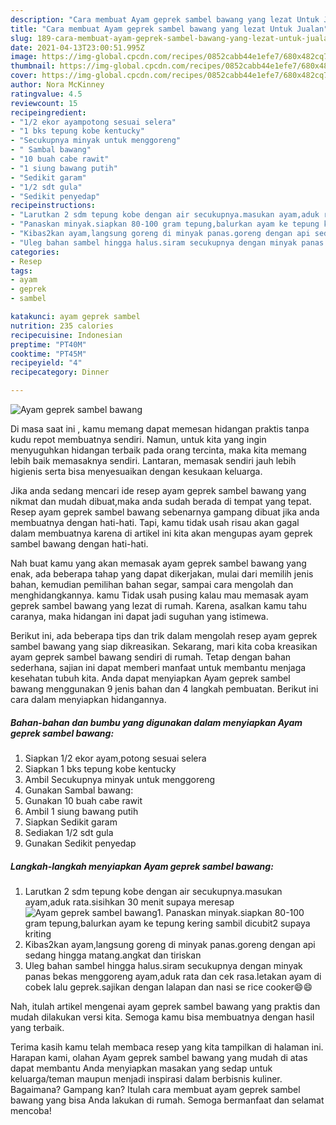 ```yaml
---
description: "Cara membuat Ayam geprek sambel bawang yang lezat Untuk Jualan"
title: "Cara membuat Ayam geprek sambel bawang yang lezat Untuk Jualan"
slug: 189-cara-membuat-ayam-geprek-sambel-bawang-yang-lezat-untuk-jualan
date: 2021-04-13T23:00:51.995Z
image: https://img-global.cpcdn.com/recipes/0852cabb44e1efe7/680x482cq70/ayam-geprek-sambel-bawang-foto-resep-utama.jpg
thumbnail: https://img-global.cpcdn.com/recipes/0852cabb44e1efe7/680x482cq70/ayam-geprek-sambel-bawang-foto-resep-utama.jpg
cover: https://img-global.cpcdn.com/recipes/0852cabb44e1efe7/680x482cq70/ayam-geprek-sambel-bawang-foto-resep-utama.jpg
author: Nora McKinney
ratingvalue: 4.5
reviewcount: 15
recipeingredient:
- "1/2 ekor ayampotong sesuai selera"
- "1 bks tepung kobe kentucky"
- "Secukupnya minyak untuk menggoreng"
- " Sambal bawang"
- "10 buah cabe rawit"
- "1 siung bawang putih"
- "Sedikit garam"
- "1/2 sdt gula"
- "Sedikit penyedap"
recipeinstructions:
- "Larutkan 2 sdm tepung kobe dengan air secukupnya.masukan ayam,aduk rata.sisihkan 30 menit supaya meresap"
- "Panaskan minyak.siapkan 80-100 gram tepung,balurkan ayam ke tepung kering sambil dicubit2 supaya kriting"
- "Kibas2kan ayam,langsung goreng di minyak panas.goreng dengan api sedang hingga matang.angkat dan tiriskan"
- "Uleg bahan sambel hingga halus.siram secukupnya dengan minyak panas bekas menggoreng ayam,aduk rata dan cek rasa.letakan ayam di cobek lalu geprek.sajikan dengan lalapan dan nasi se rice cooker😄😄"
categories:
- Resep
tags:
- ayam
- geprek
- sambel

katakunci: ayam geprek sambel 
nutrition: 235 calories
recipecuisine: Indonesian
preptime: "PT40M"
cooktime: "PT45M"
recipeyield: "4"
recipecategory: Dinner

---
```



![Ayam geprek sambel bawang](https://img-global.cpcdn.com/recipes/0852cabb44e1efe7/680x482cq70/ayam-geprek-sambel-bawang-foto-resep-utama.jpg)

Di masa  saat ini , kamu memang dapat memesan hidangan praktis tanpa kudu repot membuatnya sendiri. Namun, untuk kita yang ingin menyuguhkan hidangan terbaik pada orang tercinta, maka kita memang lebih baik memasaknya sendiri. Lantaran, memasak sendiri jauh lebih higienis serta bisa menyesuaikan dengan kesukaan keluarga.

Jika anda sedang mencari ide resep ayam geprek sambel bawang yang nikmat dan mudah dibuat,maka anda sudah berada di tempat yang tepat. Resep ayam geprek sambel bawang  sebenarnya gampang dibuat jika anda membuatnya dengan hati-hati. Tapi, kamu tidak usah risau akan gagal dalam membuatnya 
karena di artikel ini kita akan mengupas ayam geprek sambel bawang dengan hati-hati.  



Nah buat kamu yang akan memasak ayam geprek sambel bawang yang enak, ada beberapa tahap yang dapat dikerjakan, mulai dari memilih jenis bahan, kemudian pemilihan bahan segar, sampai cara mengolah dan menghidangkannya. kamu Tidak usah pusing kalau mau memasak ayam geprek sambel bawang yang lezat di rumah. Karena, asalkan kamu  tahu caranya, maka hidangan ini dapat jadi suguhan yang istimewa.

Berikut ini, ada beberapa tips dan trik dalam mengolah resep ayam geprek sambel bawang yang siap dikreasikan. Sekarang, mari kita coba kreasikan ayam geprek sambel bawang sendiri di rumah. Tetap dengan bahan sederhana, sajian ini dapat memberi manfaat untuk membantu menjaga kesehatan tubuh kita. Anda dapat menyiapkan Ayam geprek sambel bawang menggunakan 9 jenis bahan dan 4 langkah pembuatan. Berikut ini cara dalam menyiapkan hidangannya.

<!--inarticleads1-->

##### Bahan-bahan dan bumbu yang digunakan dalam menyiapkan Ayam geprek sambel bawang:

1. Siapkan 1/2 ekor ayam,potong sesuai selera
1. Siapkan 1 bks tepung kobe kentucky
1. Ambil Secukupnya minyak untuk menggoreng
1. Gunakan  Sambal bawang:
1. Gunakan 10 buah cabe rawit
1. Ambil 1 siung bawang putih
1. Siapkan Sedikit garam
1. Sediakan 1/2 sdt gula
1. Gunakan Sedikit penyedap




<!--inarticleads2-->

##### Langkah-langkah menyiapkan Ayam geprek sambel bawang:

1. Larutkan 2 sdm tepung kobe dengan air secukupnya.masukan ayam,aduk rata.sisihkan 30 menit supaya meresap
<img src="https://img-global.cpcdn.com/steps/35cd92ab7348908f/160x128cq70/ayam-geprek-sambel-bawang-langkah-memasak-1-foto.jpg" alt="Ayam geprek sambel bawang">1. Panaskan minyak.siapkan 80-100 gram tepung,balurkan ayam ke tepung kering sambil dicubit2 supaya kriting
1. Kibas2kan ayam,langsung goreng di minyak panas.goreng dengan api sedang hingga matang.angkat dan tiriskan
1. Uleg bahan sambel hingga halus.siram secukupnya dengan minyak panas bekas menggoreng ayam,aduk rata dan cek rasa.letakan ayam di cobek lalu geprek.sajikan dengan lalapan dan nasi se rice cooker😄😄




Nah, itulah artikel mengenai  ayam geprek sambel bawang  yang praktis dan mudah dilakukan versi kita. Semoga kamu bisa membuatnya dengan hasil yang terbaik. 

Terima kasih kamu telah membaca resep yang kita tampilkan di halaman ini. Harapan kami, olahan  Ayam geprek sambel bawang yang mudah di atas dapat membantu Anda menyiapkan masakan yang sedap untuk keluarga/teman maupun menjadi inspirasi dalam berbisnis kuliner. Bagaimana? Gampang kan? Itulah cara membuat ayam geprek sambel bawang yang bisa Anda lakukan di rumah. Semoga bermanfaat dan selamat mencoba!

